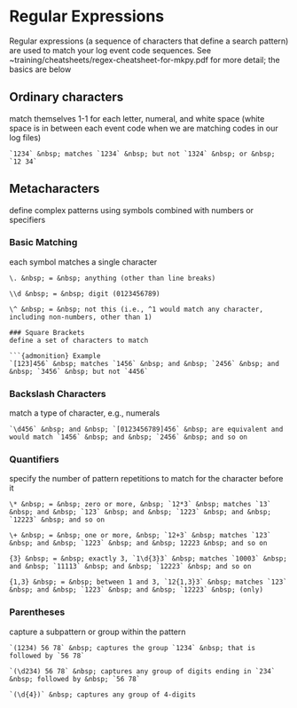 # Regular Expressions

Regular expressions (a sequence of characters that define a search pattern) are used to match your log event code sequences. See ~training/cheatsheets/regex-cheatsheet-for-mkpy.pdf for more detail; the basics are below

## Ordinary characters 
match themselves 1-1 for each letter, numeral, and white space (white space is in between each event code when we are matching codes in our log files)

```{admonition} Example
`1234` &nbsp; matches `1234` &nbsp; but not `1324` &nbsp; or &nbsp; `12 34`
```

## Metacharacters 
define complex patterns using symbols combined with numbers or specifiers

### Basic Matching
each symbol matches a single character
```{admonition} Example
\. &nbsp; = &nbsp; anything (other than line breaks)

\\d &nbsp; = &nbsp; digit (0123456789)

\^ &nbsp; = &nbsp; not this (i.e., ^1 would match any character, including non-numbers, other than 1)

### Square Brackets 
define a set of characters to match

```{admonition} Example
`[123]456` &nbsp; matches `1456` &nbsp; and &nbsp; `2456` &nbsp; and &nbsp; `3456` &nbsp; but not `4456`
```

### Backslash Characters 
match a type of character, e.g., numerals

```{admonition} Example
`\d456` &nbsp; and &nbsp; `[0123456789]456` &nbsp; are equivalent and would match `1456` &nbsp; and &nbsp; `2456` &nbsp; and so on
```
### Quantifiers 
specify the number of pattern repetitions to match for the character before it

```{admonition} Example
\* &nbsp; = &nbsp; zero or more, &nbsp; `12*3` &nbsp; matches `13` &nbsp; and &nbsp; `123` &nbsp; and &nbsp; `1223` &nbsp; and &nbsp; `12223` &nbsp; and so on

\+ &nbsp; = &nbsp; one or more, &nbsp; `12+3` &nbsp; matches `123` &nbsp; and &nbsp; `1223` &nbsp; and &nbsp; 12223 &nbsp; and so on

{3} &nbsp; = &nbsp; exactly 3, `1\d{3}3` &nbsp; matches `10003` &nbsp; and &nbsp; `11113` &nbsp; and &nbsp; `12223` &nbsp; and so on

{1,3} &nbsp; = &nbsp; between 1 and 3, `12{1,3}3` &nbsp; matches `123` &nbsp; and &nbsp; `1223` &nbsp; and &nbsp; `12223` &nbsp; (only)
```

### Parentheses 
capture a subpattern or group within the pattern
```{admonition} Example
`(1234) 56 78` &nbsp; captures the group `1234` &nbsp; that is followed by `56 78`

`(\d234) 56 78` &nbsp; captures any group of digits ending in `234` &nbsp; followed by &nbsp; `56 78`

`(\d{4})` &nbsp; captures any group of 4-digits 
```

